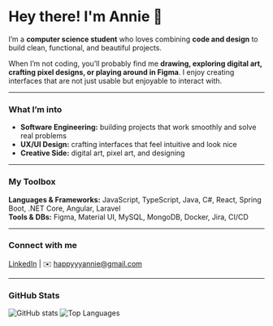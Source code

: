 # Hey there! I'm Annie 👋  

I’m a **computer science student** who loves combining **code and design** to build clean, functional, and beautiful projects.  

When I’m not coding, you’ll probably find me **drawing, exploring digital art, crafting pixel designs, or playing around in Figma**. I enjoy creating interfaces that are not just usable but enjoyable to interact with.  

---

### What I’m into
- **Software Engineering:** building projects that work smoothly and solve real problems  
- **UX/UI Design:** crafting interfaces that feel intuitive and look nice  
- **Creative Side:** digital art, pixel art, and designing

---

### My Toolbox
**Languages & Frameworks:** JavaScript, TypeScript, Java, C#, React, Spring Boot, .NET Core, Angular, Laravel  
**Tools & DBs:** Figma, Material UI, MySQL, MongoDB, Docker, Jira, CI/CD  

---

### Connect with me
[LinkedIn](https://linkedin.com/in/webtx) | ✉️ happyyyannie@gmail.com  

---

### GitHub Stats
![GitHub stats](https://github-readme-stats.vercel.app/api?username=webtx&show_icons=true&theme=radical)
![Top Languages](https://github-readme-stats.vercel.app/api/top-langs/?username=webtx&layout=compact&theme=tokyonight)

